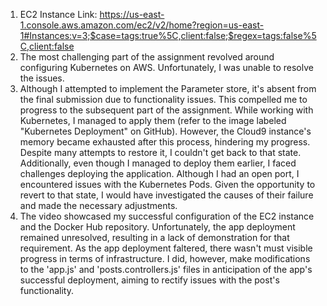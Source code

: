 1. EC2 Instance Link: https://us-east-1.console.aws.amazon.com/ec2/v2/home?region=us-east-1#Instances:v=3;$case=tags:true%5C,client:false;$regex=tags:false%5C,client:false
2. The most challenging part of the assignment revolved around configuring Kubernetes on AWS. Unfortunately, I was unable to resolve the issues.
3. Although I attempted to implement the Parameter store, it's absent from the final submission due to functionality issues. This compelled me to progress to the subsequent part of the assignment. While working with Kubernetes, I managed to apply them (refer to the image labeled "Kubernetes Deployment" on GitHub). However, the Cloud9 instance's memory became exhausted after this process, hindering my progress. Despite many attempts to restore it, I couldn't get back to that state. Additionally, even though I managed to deploy them earlier, I faced challenges deploying the application. Although I had an open port, I encountered issues with the Kubernetes Pods. Given the opportunity to revert to that state, I would have investigated the causes of their failure and made the necessary adjustments.
4. The video showcased my successful configuration of the EC2 instance and the Docker Hub repository. Unfortunately, the app deployment remained unresolved, resulting in a lack of demonstration for that requirement. As the app deployment faltered, there wasn't must visible progress in terms of infrastructure. I did, however, make modifications to the 'app.js' and 'posts.controllers.js' files in anticipation of the app's successful deployment, aiming to rectify issues with the post's functionality.
